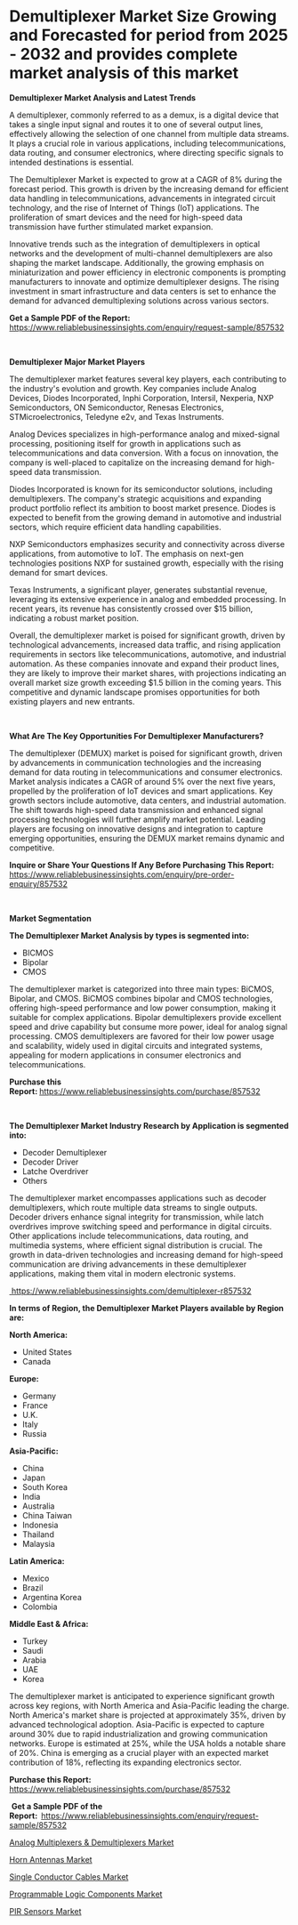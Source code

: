 <p><h1>Demultiplexer Market Size Growing and Forecasted for period from 2025 - 2032 and provides complete market analysis of this market</h1></p><p><strong>Demultiplexer Market Analysis and Latest Trends</strong></p>
<p><p>A demultiplexer, commonly referred to as a demux, is a digital device that takes a single input signal and routes it to one of several output lines, effectively allowing the selection of one channel from multiple data streams. It plays a crucial role in various applications, including telecommunications, data routing, and consumer electronics, where directing specific signals to intended destinations is essential.</p><p>The Demultiplexer Market is expected to grow at a CAGR of 8% during the forecast period. This growth is driven by the increasing demand for efficient data handling in telecommunications, advancements in integrated circuit technology, and the rise of Internet of Things (IoT) applications. The proliferation of smart devices and the need for high-speed data transmission have further stimulated market expansion.</p><p>Innovative trends such as the integration of demultiplexers in optical networks and the development of multi-channel demultiplexers are also shaping the market landscape. Additionally, the growing emphasis on miniaturization and power efficiency in electronic components is prompting manufacturers to innovate and optimize demultiplexer designs. The rising investment in smart infrastructure and data centers is set to enhance the demand for advanced demultiplexing solutions across various sectors.</p></p>
<p><strong>Get a Sample PDF of the Report:&nbsp;</strong> <a href="https://www.reliablebusinessinsights.com/enquiry/request-sample/857532?utm_campaign=75&utm_medium=2&utm_source=Github&utm_content=ia&utm_term=10022025&utm_id=demultiplexer">https://www.reliablebusinessinsights.com/enquiry/request-sample/857532</a></p>
<p>&nbsp;</p>
<p><strong>Demultiplexer Major Market Players</strong></p>
<p><p>The demultiplexer market features several key players, each contributing to the industry's evolution and growth. Key companies include Analog Devices, Diodes Incorporated, Inphi Corporation, Intersil, Nexperia, NXP Semiconductors, ON Semiconductor, Renesas Electronics, STMicroelectronics, Teledyne e2v, and Texas Instruments.</p><p>Analog Devices specializes in high-performance analog and mixed-signal processing, positioning itself for growth in applications such as telecommunications and data conversion. With a focus on innovation, the company is well-placed to capitalize on the increasing demand for high-speed data transmission.</p><p>Diodes Incorporated is known for its semiconductor solutions, including demultiplexers. The company's strategic acquisitions and expanding product portfolio reflect its ambition to boost market presence. Diodes is expected to benefit from the growing demand in automotive and industrial sectors, which require efficient data handling capabilities.</p><p>NXP Semiconductors emphasizes security and connectivity across diverse applications, from automotive to IoT. The emphasis on next-gen technologies positions NXP for sustained growth, especially with the rising demand for smart devices.</p><p>Texas Instruments, a significant player, generates substantial revenue, leveraging its extensive experience in analog and embedded processing. In recent years, its revenue has consistently crossed over $15 billion, indicating a robust market position.</p><p>Overall, the demultiplexer market is poised for significant growth, driven by technological advancements, increased data traffic, and rising application requirements in sectors like telecommunications, automotive, and industrial automation. As these companies innovate and expand their product lines, they are likely to improve their market shares, with projections indicating an overall market size growth exceeding $1.5 billion in the coming years. This competitive and dynamic landscape promises opportunities for both existing players and new entrants.</p></p>
<p>&nbsp;</p>
<p><strong>What Are The Key Opportunities For Demultiplexer Manufacturers?</strong></p>
<p><p>The demultiplexer (DEMUX) market is poised for significant growth, driven by advancements in communication technologies and the increasing demand for data routing in telecommunications and consumer electronics. Market analysis indicates a CAGR of around 5% over the next five years, propelled by the proliferation of IoT devices and smart applications. Key growth sectors include automotive, data centers, and industrial automation. The shift towards high-speed data transmission and enhanced signal processing technologies will further amplify market potential. Leading players are focusing on innovative designs and integration to capture emerging opportunities, ensuring the DEMUX market remains dynamic and competitive.</p></p>
<p><strong>Inquire or Share Your Questions If Any Before Purchasing This Report:</strong> <a href="https://www.reliablebusinessinsights.com/enquiry/pre-order-enquiry/857532?utm_campaign=75&utm_medium=2&utm_source=Github&utm_content=ia&utm_term=10022025&utm_id=demultiplexer">https://www.reliablebusinessinsights.com/enquiry/pre-order-enquiry/857532</a></p>
<p>&nbsp;</p>
<p><strong>Market Segmentation</strong></p>
<p><strong>The Demultiplexer Market Analysis by types is segmented into:</strong></p>
<p><ul><li>BICMOS</li><li>Bipolar</li><li>CMOS</li></ul></p>
<p><p>The demultiplexer market is categorized into three main types: BiCMOS, Bipolar, and CMOS. BiCMOS combines bipolar and CMOS technologies, offering high-speed performance and low power consumption, making it suitable for complex applications. Bipolar demultiplexers provide excellent speed and drive capability but consume more power, ideal for analog signal processing. CMOS demultiplexers are favored for their low power usage and scalability, widely used in digital circuits and integrated systems, appealing for modern applications in consumer electronics and telecommunications.</p></p>
<p><strong>Purchase this Report:&nbsp;</strong><a href="https://www.reliablebusinessinsights.com/purchase/857532?utm_campaign=75&utm_medium=2&utm_source=Github&utm_content=ia&utm_term=10022025&utm_id=demultiplexer">https://www.reliablebusinessinsights.com/purchase/857532</a></p>
<p>&nbsp;</p>
<p><strong>The Demultiplexer Market Industry Research by Application is segmented into:</strong></p>
<p><ul><li>Decoder Demultiplexer</li><li>Decoder Driver</li><li>Latche Overdriver</li><li>Others</li></ul></p>
<p><p>The demultiplexer market encompasses applications such as decoder demultiplexers, which route multiple data streams to single outputs. Decoder drivers enhance signal integrity for transmission, while latch overdrives improve switching speed and performance in digital circuits. Other applications include telecommunications, data routing, and multimedia systems, where efficient signal distribution is crucial. The growth in data-driven technologies and increasing demand for high-speed communication are driving advancements in these demultiplexer applications, making them vital in modern electronic systems.</p></p>
<p><a href="https://www.reliablebusinessinsights.com/demultiplexer-r857532?utm_campaign=75&utm_medium=2&utm_source=Github&utm_content=ia&utm_term=10022025&utm_id=demultiplexer">&nbsp;https://www.reliablebusinessinsights.com/demultiplexer-r857532</a></p>
<p><strong>In terms of Region, the Demultiplexer Market Players available by Region are:</strong></p>
<p>
    <p> <strong> North America: </strong>
        <ul>
            <li>United States</li>
            <li>Canada</li>
        </ul>
        </p> 
    <p> <strong> Europe: </strong>
        <ul>
            <li>Germany</li>
            <li>France</li>
            <li>U.K.</li>
            <li>Italy</li>
            <li>Russia</li>
        </ul>
        </p> 
    <p> <strong> Asia-Pacific: </strong>
        <ul>
            <li>China</li>
            <li>Japan</li>
            <li>South Korea</li>
            <li>India</li>
            <li>Australia</li>
            <li>China Taiwan</li>
            <li>Indonesia</li>
            <li>Thailand</li>
            <li>Malaysia</li>
        </ul>
        </p> 
    <p> <strong> Latin America: </strong>
        <ul>
            <li>Mexico</li>
            <li>Brazil</li>
            <li>Argentina Korea</li>
            <li>Colombia</li>
        </ul>
        </p> 
    <p> <strong> Middle East & Africa: </strong>
        <ul>
            <li>Turkey</li>
            <li>Saudi</li>
            <li>Arabia</li>
            <li>UAE</li>
            <li>Korea</li>
        </ul>
    </p>
    </p>
<p><p>The demultiplexer market is anticipated to experience significant growth across key regions, with North America and Asia-Pacific leading the charge. North America's market share is projected at approximately 35%, driven by advanced technological adoption. Asia-Pacific is expected to capture around 30% due to rapid industrialization and growing communication networks. Europe is estimated at 25%, while the USA holds a notable share of 20%. China is emerging as a crucial player with an expected market contribution of 18%, reflecting its expanding electronics sector.</p></p>
<p><strong>Purchase this Report: </strong><a href="https://www.reliablebusinessinsights.com/purchase/857532?utm_campaign=75&utm_medium=2&utm_source=Github&utm_content=ia&utm_term=10022025&utm_id=demultiplexer">https://www.reliablebusinessinsights.com/purchase/857532</a></p>
<p>&nbsp;<strong>Get a Sample PDF of the Report:&nbsp;&nbsp;</strong><a href="https://www.reliablebusinessinsights.com/enquiry/request-sample/857532?utm_campaign=75&utm_medium=2&utm_source=Github&utm_content=ia&utm_term=10022025&utm_id=demultiplexer">https://www.reliablebusinessinsights.com/enquiry/request-sample/857532</a></p>
<p><strong></strong></p>
<p><p><a href="https://github.com/shopovdjondo/Market-Research-Report-List-1/blob/main/analog-multiplexers-demultiplexers-market.md?utm_campaign=75&utm_medium=2&utm_source=Github&utm_content=ia&utm_term=10022025&utm_id=demultiplexer">Analog Multiplexers & Demultiplexers Market</a></p><p><a href="https://github.com/supicweg/Market-Research-Report-List-1/blob/main/horn-antennas-market.md?utm_campaign=75&utm_medium=2&utm_source=Github&utm_content=ia&utm_term=10022025&utm_id=demultiplexer">Horn Antennas Market</a></p><p><a href="https://github.com/manatatonkes/Market-Research-Report-List-1/blob/main/single-conductor-cables-market.md?utm_campaign=75&utm_medium=2&utm_source=Github&utm_content=ia&utm_term=10022025&utm_id=demultiplexer">Single Conductor Cables Market</a></p><p><a href="https://github.com/toqiourir/Market-Research-Report-List-1/blob/main/programmable-logic-components-market.md?utm_campaign=75&utm_medium=2&utm_source=Github&utm_content=ia&utm_term=10022025&utm_id=demultiplexer">Programmable Logic Components Market</a></p><p><a href="https://github.com/saeiddaemo/Market-Research-Report-List-1/blob/main/pir-sensors-market.md?utm_campaign=75&utm_medium=2&utm_source=Github&utm_content=ia&utm_term=10022025&utm_id=demultiplexer">PIR Sensors Market</a></p></p>